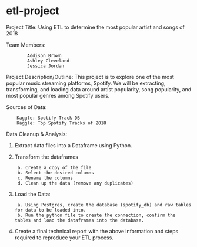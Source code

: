 # etl-project

Project Title: Using ETL to determine the most popular artist and songs of 2018
 
Team Members:

        	Addison Brown
        	Ashley Cleveland
        	Jessica Jordan
         
 
Project Description/Outline:
This project is to explore one of the most popular music streaming platforms, Spotify. We will be extracting, transforming, and loading data around artist popularity, song popularity, and most popular genres among Spotify users. 
 
 
Sources of Data: 

        Kaggle: Spotify Track DB
        Kaggle: Top Spotify Tracks of 2018


Data Cleanup & Analysis: 
1. Extract data files into a Dataframe using Python. 

2. Transform the dataframes

        a. Create a copy of the file
        b. Select the desired columns
        c. Rename the columns
        d. Clean up the data (remove any duplicates)
        
3. Load the Data: 

        a. Using Postgres, create the database (spotify_db) and raw tables for data to be loaded into.
        b. Run the python file to create the connection, confirm the tables and load the dataframes into the database.
        
4. Create a final technical report with the above information and steps required to reproduce your ETL process. 
